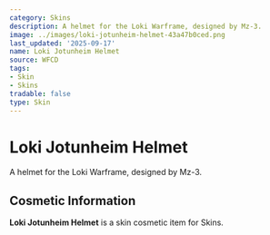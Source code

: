 ```yaml
---
category: Skins
description: A helmet for the Loki Warframe, designed by Mz-3.
image: ../images/loki-jotunheim-helmet-43a47b0ced.png
last_updated: '2025-09-17'
name: Loki Jotunheim Helmet
source: WFCD
tags:
- Skin
- Skins
tradable: false
type: Skin
---
```


# Loki Jotunheim Helmet

A helmet for the Loki Warframe, designed by Mz-3.

## Cosmetic Information

**Loki Jotunheim Helmet** is a skin cosmetic item for Skins.

